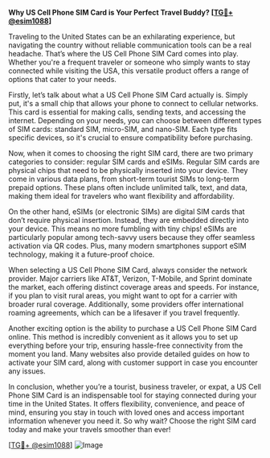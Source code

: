 **Why US Cell Phone SIM Card is Your Perfect Travel Buddy? [[TG💪+ @esim1088](https://t.me/s/esim1088)]**

Traveling to the United States can be an exhilarating experience, but navigating the country without reliable communication tools can be a real headache. That’s where the US Cell Phone SIM Card comes into play. Whether you're a frequent traveler or someone who simply wants to stay connected while visiting the USA, this versatile product offers a range of options that cater to your needs.

Firstly, let’s talk about what a US Cell Phone SIM Card actually is. Simply put, it's a small chip that allows your phone to connect to cellular networks. This card is essential for making calls, sending texts, and accessing the internet. Depending on your needs, you can choose between different types of SIM cards: standard SIM, micro-SIM, and nano-SIM. Each type fits specific devices, so it's crucial to ensure compatibility before purchasing.

Now, when it comes to choosing the right SIM card, there are two primary categories to consider: regular SIM cards and eSIMs. Regular SIM cards are physical chips that need to be physically inserted into your device. They come in various data plans, from short-term tourist SIMs to long-term prepaid options. These plans often include unlimited talk, text, and data, making them ideal for travelers who want flexibility and affordability.

On the other hand, eSIMs (or electronic SIMs) are digital SIM cards that don’t require physical insertion. Instead, they are embedded directly into your device. This means no more fumbling with tiny chips! eSIMs are particularly popular among tech-savvy users because they offer seamless activation via QR codes. Plus, many modern smartphones support eSIM technology, making it a future-proof choice.

When selecting a US Cell Phone SIM Card, always consider the network provider. Major carriers like AT&T, Verizon, T-Mobile, and Sprint dominate the market, each offering distinct coverage areas and speeds. For instance, if you plan to visit rural areas, you might want to opt for a carrier with broader rural coverage. Additionally, some providers offer international roaming agreements, which can be a lifesaver if you travel frequently.

Another exciting option is the ability to purchase a US Cell Phone SIM Card online. This method is incredibly convenient as it allows you to set up everything before your trip, ensuring hassle-free connectivity from the moment you land. Many websites also provide detailed guides on how to activate your SIM card, along with customer support in case you encounter any issues.

In conclusion, whether you’re a tourist, business traveler, or expat, a US Cell Phone SIM Card is an indispensable tool for staying connected during your time in the United States. It offers flexibility, convenience, and peace of mind, ensuring you stay in touch with loved ones and access important information whenever you need it. So why wait? Choose the right SIM card today and make your travels smoother than ever!

[[TG💪+ @esim1088](https://t.me/s/esim1088)] ![Image](https://i.postimg.cc/Y0z9fWf4/image.png)
